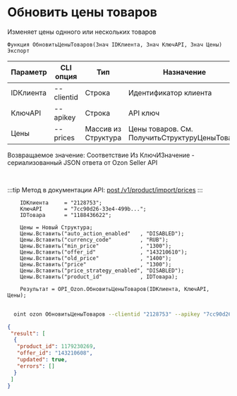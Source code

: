 ﻿---
sidebar_position: 5
---

# Обновить цены товаров
 Изменяет цены однного или нескольких товаров



`Функция ОбновитьЦеныТоваров(Знач IDКлиента, Знач КлючAPI, Знач Цены) Экспорт`

  | Параметр | CLI опция | Тип | Назначение |
  |-|-|-|-|
  | IDКлиента | --clientid | Строка | Идентификатор клиента |
  | КлючAPI | --apikey | Строка | API ключ |
  | Цены | --prices | Массив из Структура | Цены товаров. См. ПолучитьСтруктуруЦеныТовара |

  
  Возвращаемое значение:   Соответствие Из КлючИЗначение - сериализованный JSON ответа от Ozon Seller API

<br/>

:::tip
Метод в документации API: [post /v1/product/import/prices](https://docs.ozon.ru/api/seller/#operation/ProductAPI_ImportProductsPrices)
:::
<br/>


```bsl title="Пример кода"
    IDКлиента     = "2128753";
    КлючAPI       = "7cc90d26-33e4-499b...";
    IDТовара      = "1188436622";

    Цены = Новый Структура;
    Цены.Вставить("auto_action_enabled"   , "DISABLED");
    Цены.Вставить("currency_code"         , "RUB");
    Цены.Вставить("min_price"             , "1300");
    Цены.Вставить("offer_id"              , "143210610");
    Цены.Вставить("old_price"             , "1400");
    Цены.Вставить("price"                 , "1300");
    Цены.Вставить("price_strategy_enabled", "DISABLED");
    Цены.Вставить("product_id"            , IDТовара);

    Результат = OPI_Ozon.ОбновитьЦеныТоваров(IDКлиента, КлючAPI, Цены);
```



```sh title="Пример команды CLI"
    
  oint ozon ОбновитьЦеныТоваров --clientid "2128753" --apikey "7cc90d26-33e4-499b..." --prices %prices%

```

```json title="Результат"
{
 "result": [
  {
   "product_id": 1179230269,
   "offer_id": "143210608",
   "updated": true,
   "errors": []
  }
 ]
}
```
